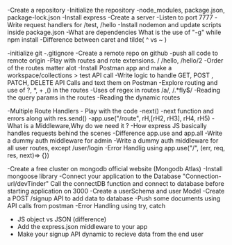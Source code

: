 -Create  a repository
-Initialize the repository
-node_modules, package.json, package-lock.json
-Install express 
-Create a server
-Listen to port 7777
-Write request handlers for /test, /hello
-Install nodemon and update scripts inside package.json
-What are dependencies
What is the use of "-g" while npm install
-Difference between caret and tilde( ^ vs ~ )

-initialize git 
-.gitignore
-Create a remote repo on github
-push all code to remote origin
-Play with routes and rote extensions. / /hello, /hello/2
-Order of the routes matter alot
-Install Postman app and make a workspace/collections > test API call
-Write logic to handle GET, POST , PATCH, DELETE API Calls and text them on Postman
-Explore routing and use of ?, *, + ,() in the routes
-Uses of regex in routes /a/, /.*fly$/
-Reading the query params in the routes
-Reading the dynamic routes

-Multiple Route Handlers - Play with the code 
-next()
-next function and errors along with res.send()
-app.use("/route", rH,[rH2, rH3], rH4, rH5)
-What is a Middleware,Why do we need it ?
-How express JS basically handles requests behind the scenes
-Difference app.use and app.all
-Write a dummy auth middleware for admin
-Write a dummy auth middleware for all user routes, except /user/login
-Error Handlig using app.use("/", (err, req, res, next)=> {})

-Create a free cluster on mongodb official website (Mongodb Atlas)
-Install mongoose library
-Connect your application to the Database "Connection-url/devTinder"
Call the connectDB function and connect to database before starting application on 3000
-Create a userSchema and user Model
-Create a POST /signup API to add data to database
-Push some documents using API calls from postman
-Error Handling using try, catch

- JS object vs JSON (difference)
- Add the express.json middleware to your app
- Make your signup API dynamic to recieve data from the end user
